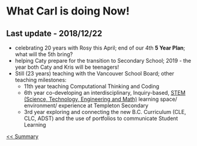 # What Carl is doing Now!
## Last update - 2018/12/22

- celebrating 20 years with Rosy this April; end of our 4th __5 Year Plan__; what will the 5th bring?
- helping Caty prepare for the transition to Secondary School; 2019 - the year both Caty and Kris will be teenagers!
- Still (23 years) teaching with the Vancouver School Board; other teaching milestones:
    - 11th year teaching Computational Thinking and Coding
    - 6th year co-developing an interdisciplinary, Inquiry-based, [STEM (Science, Technology, Engineering and Math)](https://templetonstem.org) learning space/ environment/ experience at Templeton Secondary
    - 3rd year exploring and connecting the new B.C. Curriculum (CLE, CLC, ADST) and the use of portfolios to communicate Student Learning

[<< Summary](SUMMARY.md)
